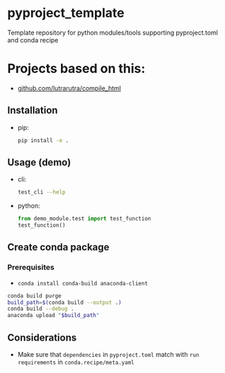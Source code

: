 # pyproject_template
Template repository for python modules/tools supporting pyproject.toml and conda recipe

# Projects based on this:
- [github.com/lutrarutra/compile_html](https://github.com/lutrarutra/compile_html)

## Installation
- pip:
    ```bash
    pip install -e .
    ```

## Usage (demo)
- cli:
    ```bash
    test_cli --help
    ```
- python:
    ```python
    from demo_module.test import test_function
    test_function()
    ```

## Create conda package

### Prerequisites
- `conda install conda-build anaconda-client`

```bash
conda build purge
build_path=$(conda build --output .)
conda build --debug .
anaconda upload "$build_path"
```

## Considerations
 - Make sure that `dependencies` in `pyproject.toml` match with `run requirements` in `conda.recipe/meta.yaml`

